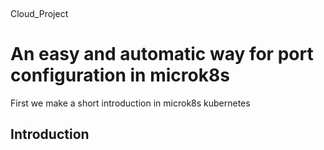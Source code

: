 <p>&nbsp;</p>
<p>Cloud_Project</p>
<h1>An easy and automatic way for port configuration in microk8s</h1>
<div> First we make  a short introduction in microk8s kubernetes<div>
  
  <h2>Introduction</h2>
  
  
  
